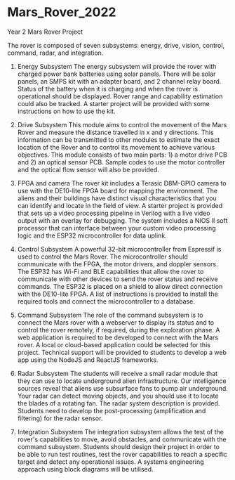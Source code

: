 # Mars_Rover_2022
Year 2 Mars Rover Project 

The rover is composed of seven subsystems: energy, drive, vision, control, command, radar, and integration.

1) Energy Subsystem
The energy subsystem will provide the rover with charged power bank batteries using solar 
panels. There will be solar panels, an SMPS kit with an adapter board, and 2 channel relay 
board. Status of the battery when it is charging and when the rover is operational should be 
displayed. Rover range and capability estimation could also be tracked. A starter project will 
be provided with some instructions on how to use the kit.

2) Drive Subsystem
This module aims to control the movement of the Mars Rover and measure the distance 
travelled in x and y directions. This information can be transmitted to other modules to 
estimate the exact location of the Rover and to control its movement to achieve various 
objectives. This module consists of two main parts: 1) a motor drive PCB and 2) an optical 
sensor PCB. Sample codes to use the motor controller and the optical flow sensor will also be 
provided.

3) FPGA and camera
The rover kit includes a Terasic D8M-GPIO camera to use with the DE10-lite FPGA board for 
mapping the environment. The aliens and their buildings have distinct visual characteristics 
that you can identify and locate in the field of view. A starter project is provided that sets up 
a video processing pipeline in Verilog with a live video output with an overlay for debugging. 
The system includes a NIOS II soft processor that can interface between your custom video 
processing logic and the ESP32 microcontroller for data uplink.

4) Control Subsystem
A powerful 32-bit microcontroller from Espressif is used to control the Mars Rover. The 
microcontroller should communicate with the FPGA, the motor drivers, and doppler sensors.
The ESP32 has Wi-Fi and BLE capabilities that allow the rover to communicate with other 
devices to send the rover status and receive commands. The ESP32 is placed on a shield to 
allow direct connection with the DE10-lite FPGA. A list of instructions is provided to install 
the required tools and connect the microcontroller to a database.

5) Command Subsystem
The role of the command subsystem is to connect the Mars rover with a webserver to display 
its status and to control the rover remotely, if required, during the exploration phase. A web 
application is required to be developed to connect with the Mars rover. A local or cloud-based 
application could be selected for this project. Technical support will be provided to students 
to develop a web app using the NodeJS and ReactJS frameworks.

6) Radar Subsystem
The students will receive a small radar module that they can use to locate underground alien 
infrastructure. Our intelligence sources reveal that aliens use subsurface fans to pump air 
underground. Your radar can detect moving objects, and you should use it to locate the blades 
of a rotating fan. The radar system description is provided. Students need to develop the post-processing (amplification and filtering) for the radar sensor.

7) Integration Subsystem
The integration subsystem allows the test of the rover's capabilities to move, avoid obstacles, 
and communicate with the command subsystem. Students should design their project in 
order to be able to run test routines, test the rover capabilities to reach a specific target and 
detect any operational issues. A systems engineering approach using block diagrams will be 
utilised.


